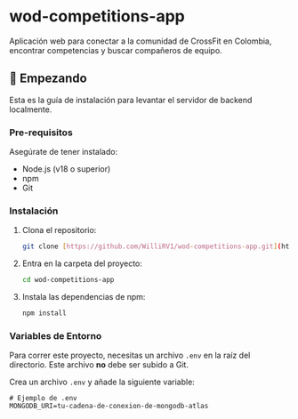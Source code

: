 # wod-competitions-app

Aplicación web para conectar a la comunidad de CrossFit en Colombia, encontrar competencias y buscar compañeros de equipo.

## 🚀 Empezando

Esta es la guía de instalación para levantar el servidor de backend localmente.

### Pre-requisitos

Asegúrate de tener instalado:
* Node.js (v18 o superior)
* npm
* Git

### Instalación

1.  Clona el repositorio:
    ```bash
    git clone [https://github.com/WilliRV1/wod-competitions-app.git](https://github.com/WilliRV1/wod-competitions-app.git)
    ```
2.  Entra en la carpeta del proyecto:
    ```bash
    cd wod-competitions-app
    ```
3.  Instala las dependencias de npm:
    ```bash
    npm install
    ```

### Variables de Entorno

Para correr este proyecto, necesitas un archivo `.env` en la raíz del directorio. Este archivo **no** debe ser subido a Git.

Crea un archivo `.env` y añade la siguiente variable:

```env
# Ejemplo de .env
MONGODB_URI=tu-cadena-de-conexion-de-mongodb-atlas